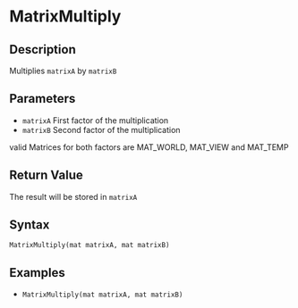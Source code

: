 # MatrixMultiply

## Description
Multiplies `matrixA` by `matrixB`

## Parameters
- `matrixA`
First factor of the multiplication
- `matrixB`
Second factor of the multiplication

valid Matrices for both factors are MAT_WORLD, MAT_VIEW and MAT_TEMP

## Return Value
The result will be stored in `matrixA`

## Syntax
```MatrixMultiply(mat matrixA, mat matrixB)```

## Examples
- ```MatrixMultiply(mat matrixA, mat matrixB)```
